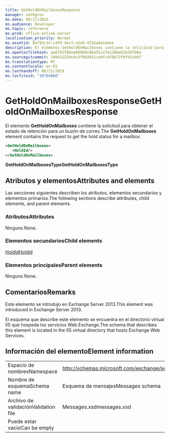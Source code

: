 ```yaml
---
title: GetHoldOnMailboxesResponse
manager: sethgros
ms.date: 09/17/2015
ms.audience: Developer
ms.topic: reference
ms.prod: office-online-server
localization_priority: Normal
ms.assetid: 8af93c14-c4f0-4ec3-a1e6-4742a0a14eee
description: El elemento GetHoldOnMailboxes contiene la solicitud para obtener el estado de retención para un buzón de correo.
ms.openlocfilehash: aa8f02f8bee80060c86a55c27e138be81b59706e
ms.sourcegitcommit: 34041125dc8c5f993b21cebfc4f8b72f0fd2cb6f
ms.translationtype: MT
ms.contentlocale: es-ES
ms.lasthandoff: 06/25/2018
ms.locfileid: "19764860"
---
```

# <a name="getholdonmailboxesresponse"></a><span data-ttu-id="eedaa-103">GetHoldOnMailboxesResponse</span><span class="sxs-lookup"><span data-stu-id="eedaa-103">GetHoldOnMailboxesResponse</span></span>

<span data-ttu-id="eedaa-104">El elemento **GetHoldOnMailboxes** contiene la solicitud para obtener el estado de retención para un buzón de correo.</span><span class="sxs-lookup"><span data-stu-id="eedaa-104">The **GetHoldOnMailboxes** element contains the request to get the hold status for a mailbox.</span></span> 
  
```XML
<GetHoldOnMailboxes>
   <HoldId/>
</GetHoldOnMailboxes>
```

 <span data-ttu-id="eedaa-105">**GetHoldOnMailboxesType**</span><span class="sxs-lookup"><span data-stu-id="eedaa-105">**GetHoldOnMailboxesType**</span></span>
## <a name="attributes-and-elements"></a><span data-ttu-id="eedaa-106">Atributos y elementos</span><span class="sxs-lookup"><span data-stu-id="eedaa-106">Attributes and elements</span></span>

<span data-ttu-id="eedaa-107">Las secciones siguientes describen los atributos, elementos secundarios y elementos primarios.</span><span class="sxs-lookup"><span data-stu-id="eedaa-107">The following sections describe attributes, child elements, and parent elements.</span></span>
  
### <a name="attributes"></a><span data-ttu-id="eedaa-108">Atributos</span><span class="sxs-lookup"><span data-stu-id="eedaa-108">Attributes</span></span>

<span data-ttu-id="eedaa-109">Ninguno.</span><span class="sxs-lookup"><span data-stu-id="eedaa-109">None.</span></span>
  
### <a name="child-elements"></a><span data-ttu-id="eedaa-110">Elementos secundarios</span><span class="sxs-lookup"><span data-stu-id="eedaa-110">Child elements</span></span>

[<span data-ttu-id="eedaa-111">HoldId</span><span class="sxs-lookup"><span data-stu-id="eedaa-111">HoldId</span></span>](holdid.md)
  
### <a name="parent-elements"></a><span data-ttu-id="eedaa-112">Elementos principales</span><span class="sxs-lookup"><span data-stu-id="eedaa-112">Parent elements</span></span>

<span data-ttu-id="eedaa-113">Ninguno.</span><span class="sxs-lookup"><span data-stu-id="eedaa-113">None.</span></span>
  
## <a name="remarks"></a><span data-ttu-id="eedaa-114">Comentarios</span><span class="sxs-lookup"><span data-stu-id="eedaa-114">Remarks</span></span>

<span data-ttu-id="eedaa-115">Este elemento se introdujo en Exchange Server 2013.</span><span class="sxs-lookup"><span data-stu-id="eedaa-115">This element was introduced in Exchange Server 2013.</span></span>
  
<span data-ttu-id="eedaa-116">El esquema que describe este elemento se encuentra en el directorio virtual IIS que hospeda los servicios Web Exchange.</span><span class="sxs-lookup"><span data-stu-id="eedaa-116">The schema that describes this element is located in the IIS virtual directory that hosts Exchange Web Services.</span></span>
  
## <a name="element-information"></a><span data-ttu-id="eedaa-117">Información del elemento</span><span class="sxs-lookup"><span data-stu-id="eedaa-117">Element information</span></span>

|||
|:-----|:-----|
|<span data-ttu-id="eedaa-118">Espacio de nombres</span><span class="sxs-lookup"><span data-stu-id="eedaa-118">Namespace</span></span>  <br/> |http://schemas.microsoft.com/exchange/services/2006/messages  <br/> |
|<span data-ttu-id="eedaa-119">Nombre de esquema</span><span class="sxs-lookup"><span data-stu-id="eedaa-119">Schema name</span></span>  <br/> |<span data-ttu-id="eedaa-120">Esquema de mensajes</span><span class="sxs-lookup"><span data-stu-id="eedaa-120">Messages schema</span></span>  <br/> |
|<span data-ttu-id="eedaa-121">Archivo de validación</span><span class="sxs-lookup"><span data-stu-id="eedaa-121">Validation file</span></span>  <br/> |<span data-ttu-id="eedaa-122">Messages.xsd</span><span class="sxs-lookup"><span data-stu-id="eedaa-122">messages.xsd</span></span>  <br/> |
|<span data-ttu-id="eedaa-123">Puede estar vacío</span><span class="sxs-lookup"><span data-stu-id="eedaa-123">Can be empty</span></span>  <br/> ||
   

